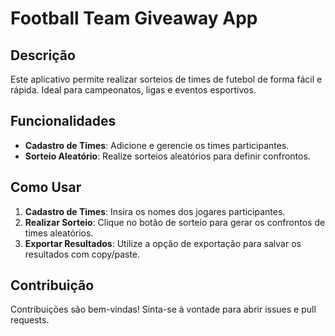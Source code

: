 # Football Team Giveaway App

## Descrição

Este aplicativo permite realizar sorteios de times de futebol de forma fácil e rápida. Ideal para campeonatos, ligas e eventos esportivos.

## Funcionalidades

- **Cadastro de Times**: Adicione e gerencie os times participantes.
- **Sorteio Aleatório**: Realize sorteios aleatórios para definir confrontos.

## Como Usar

1. **Cadastro de Times**: Insira os nomes dos jogares participantes.
2. **Realizar Sorteio**: Clique no botão de sorteio para gerar os confrontos de times aleatórios.
4. **Exportar Resultados**: Utilize a opção de exportação para salvar os resultados com copy/paste.

## Contribuição

Contribuições são bem-vindas! Sinta-se à vontade para abrir issues e pull requests.
